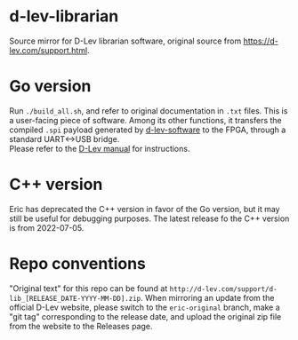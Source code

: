 # d-lev-librarian
 Source mirror for D-Lev librarian software, original source from https://d-lev.com/support.html.

# Go version
 Run `./build_all.sh`, and refer to original documentation in `.txt` files. 
 This is a user-facing piece of software. Among its other functions, it transfers the compiled `.spi` payload generated by [d-lev-software](https://github.com/d-lec/d-lev-software) to the FPGA, through a standard UART<->USB bridge.  
 Please refer to the [D-Lev manual](https://d-lev.com/support.html) for instructions.  

# C++ version
 Eric has deprecated the C++ version in favor of the Go version, but it may still be useful for debugging purposes. The latest release fo the C++ version is from 2022-07-05.

# Repo conventions
"Original text" for this repo can be found at `http://d-lev.com/support/d-lib_[RELEASE_DATE-YYYY-MM-DD].zip`. When mirroring an update from the official D-Lev website, please switch to the `eric-original` branch, make a "git tag" corresponding to the release date, and upload the original zip file from the website to the Releases page.  
